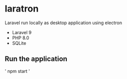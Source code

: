 # laratron
Laravel run locally as desktop application using electron

- Laravel 9
- PHP 8.0
- SQLite

## Run the application
'
npm start
'
